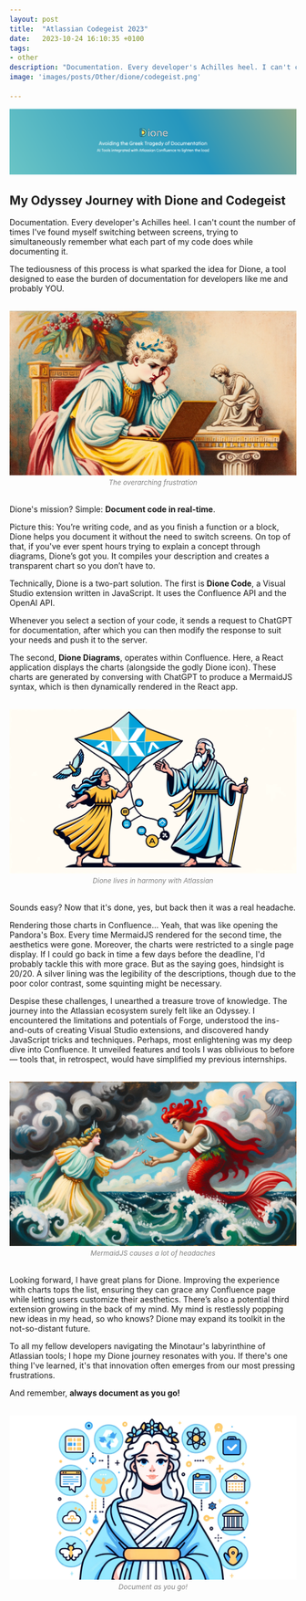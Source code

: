 ```yaml
---
layout: post
title:  "Atlassian Codegeist 2023"
date:   2023-10-24 16:10:35 +0100
tags:
- other
description: "Documentation. Every developer's Achilles heel. I can't count the number of times I've found myself switching between screens, trying to simultaneously remember what each part of my code does while documenting it."
image: 'images/posts/Other/dione/codegeist.png'

---
```




<center>
<img src="/images/posts/Other/dione/dione-rep.png">
</center>

## My Odyssey Journey with Dione and Codegeist 


Documentation. Every developer's Achilles heel. I can't count the number of times I've found myself switching between screens, trying to simultaneously remember what each part of my code does while documenting it. 

The tediousness of this process is what sparked the idea for Dione, a tool designed to ease the burden of documentation for developers like me and probably YOU.

<br>

<center>
<img src="/images/posts/Other/dione/tired-dione.png">
<i style="font-size:12px; color: gray">The overarching frustration </i>
</center>

<br>

Dione's mission? Simple: **Document code in real-time**. 

Picture this: You’re writing code, and as you finish a function or a block, Dione helps you document it without the need to switch screens. On top of that, if you've ever spent hours trying to explain a concept through diagrams, Dione’s got you. It compiles your description and creates a transparent chart so you don’t have to.


Technically, Dione is a two-part solution. The first is **Dione Code**, a Visual Studio extension written in JavaScript. It uses the Confluence API and the OpenAI API. 

Whenever you select a section of your code, it sends a request to ChatGPT for documentation, after which you can then modify the response to suit your needs and push it to the server. 

The second, **Dione Diagrams**, operates within Confluence. Here, a React application displays the charts (alongside the godly Dione icon). These charts are generated by conversing with ChatGPT to produce a MermaidJS syntax, which is then dynamically rendered in the React app.

<br>

<center>
<img src="/images/posts/Other/dione/dion-atlassian.png">
<i style="font-size:12px; color: gray">Dione lives in harmony with Atlassian </i>
</center>

<br>

Sounds easy? Now that it's done, yes, but back then it was a real headache.

Rendering those charts in Confluence... Yeah, that was like opening the Pandora's Box. Every time MermaidJS rendered for the second time, the aesthetics were gone. Moreover, the charts were restricted to a single page display. If I could go back in time a few days before the deadline, I'd probably tackle this with more grace. But as the saying goes, hindsight is 20/20. A silver lining was the legibility of the descriptions, though due to the poor color contrast, some squinting might be necessary.

Despise these challenges, I unearthed a treasure trove of knowledge. The journey into the Atlassian ecosystem surely felt like an Odyssey. I encountered the limitations and potentials of Forge, understood the ins-and-outs of creating Visual Studio extensions, and discovered handy JavaScript tricks and techniques. Perhaps, most enlightening was my deep dive into Confluence. It unveiled features and tools I was oblivious to before — tools that, in retrospect, would have simplified my previous internships.

<br>

<center>
<img src="/images/posts/Other/dione/mermaid.png">
<i style="font-size:12px; color: gray"> MermaidJS causes a lot of headaches </i>
</center>

<br>

Looking forward, I have great plans for Dione. Improving the experience with charts tops the list, ensuring they can grace any Confluence page while letting users customize their aesthetics. There’s also a potential third extension growing in the back of my mind. My mind is restlessly popping new ideas in my head, so who knows? Dione may expand its toolkit in the not-so-distant future.

To all my fellow developers navigating the Minotaur's labyrinthine of Atlassian tools; I hope my Dione journey resonates with you. If there's one thing I've learned, it's that innovation often emerges from our most pressing frustrations. 

And remember, **always document as you go!**

<br>

<center>
<img src="/images/posts/Other/dione/dione-girl.png">
<i style="font-size:12px; color: gray"> Document as you go! </i>
</center>
